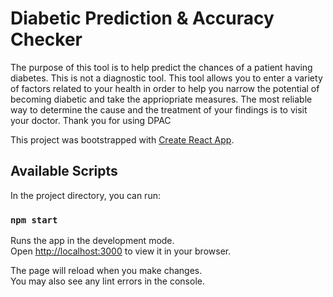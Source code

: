 # Diabetic Prediction & Accuracy Checker
The purpose of this tool is to help predict the chances of a patient having diabetes.
This is not a diagnostic tool. This tool allows you to enter a variety of factors related to your health in order to help you narrow the potential of becoming diabetic and take the appriopriate measures.
The most reliable way to determine the cause and the treatment of your findings is to visit your doctor. Thank you for using DPAC

This project was bootstrapped with [Create React App](https://github.com/facebook/create-react-app).

## Available Scripts

In the project directory, you can run:

### `npm start`

Runs the app in the development mode.\
Open [http://localhost:3000](http://localhost:3000) to view it in your browser.

The page will reload when you make changes.\
You may also see any lint errors in the console.

